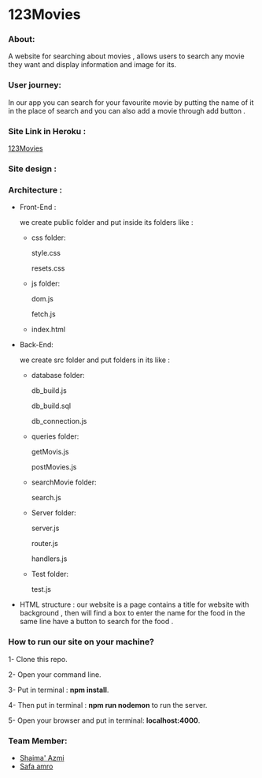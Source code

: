 # 123Movies

### About:
A website for searching about movies , allows users to search any movie they want and display information  and image  for its.
### User journey: 
In our app you can  search for your favourite movie by putting the name of it in the place of search and you can also add a movie through add button . 
### Site Link in Heroku :
[123Movies]() 
### Site design :

### Architecture :
- Front-End :

  we create  public folder and put inside its folders like :
   - css folder:
   
      style.css

      resets.css
  - js folder:
  
     dom.js

    fetch.js
   
  - index.html 
  
- Back-End:

  we create src folder and put folders in its like :

  - database folder:
  
    db_build.js
  
    db_build.sql 

    db_connection.js
    
  - queries folder:
  
    getMovis.js

    postMovies.js

  - searchMovie folder:

    search.js
  - Server folder:
  
    server.js

    router.js
   
    handlers.js
  - Test folder:
  
    test.js
 


- HTML structure :
our website is a  page contains a title for website with background , then will find a box to enter the name for the food  in the same line have a button to search for the food .



 ### How to run our site on your machine?

1- Clone this repo.

2- Open your command line.

3- Put in terminal : **npm install**.

4- Then put in terminal : **npm run nodemon** to run the server. 

5- Open your browser and put in terminal: **localhost:4000**.


### Team Member:

- [Shaima' Azmi](https://github.com/shaima96)
- [Safa amro](https://github.com/safaaamro)




